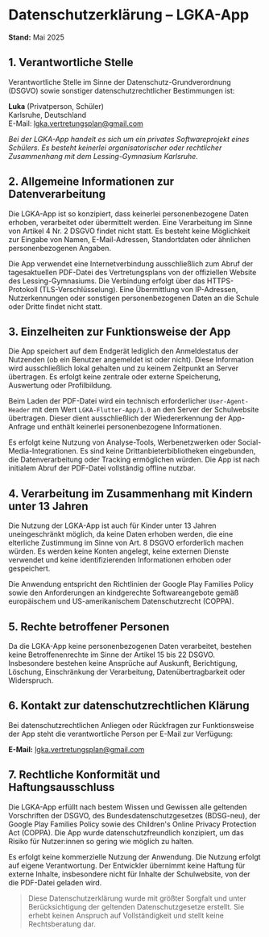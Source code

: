 # Datenschutzerklärung – LGKA-App

**Stand:** Mai 2025

## 1. Verantwortliche Stelle

Verantwortliche Stelle im Sinne der Datenschutz-Grundverordnung (DSGVO) sowie sonstiger datenschutzrechtlicher Bestimmungen ist:

**Luka** (Privatperson, Schüler)  
Karlsruhe, Deutschland  
E-Mail: [lgka.vertretungsplan@gmail.com](mailto:lgka.vertretungsplan@gmail.com)

*Bei der LGKA-App handelt es sich um ein privates Softwareprojekt eines Schülers. Es besteht keinerlei organisatorischer oder rechtlicher Zusammenhang mit dem Lessing-Gymnasium Karlsruhe.*

## 2. Allgemeine Informationen zur Datenverarbeitung

Die LGKA-App ist so konzipiert, dass keinerlei personenbezogene Daten erhoben, verarbeitet oder übermittelt werden. Eine Verarbeitung im Sinne von Artikel 4 Nr. 2 DSGVO findet nicht statt. Es besteht keine Möglichkeit zur Eingabe von Namen, E-Mail-Adressen, Standortdaten oder ähnlichen personenbezogenen Angaben.

Die App verwendet eine Internetverbindung ausschließlich zum Abruf der tagesaktuellen PDF-Datei des Vertretungsplans von der offiziellen Website des Lessing-Gymnasiums. Die Verbindung erfolgt über das HTTPS-Protokoll (TLS-Verschlüsselung). Eine Übermittlung von IP-Adressen, Nutzerkennungen oder sonstigen personenbezogenen Daten an die Schule oder Dritte findet nicht statt.

## 3. Einzelheiten zur Funktionsweise der App

Die App speichert auf dem Endgerät lediglich den Anmeldestatus der Nutzenden (ob ein Benutzer angemeldet ist oder nicht). Diese Information wird ausschließlich lokal gehalten und zu keinem Zeitpunkt an Server übertragen. Es erfolgt keine zentrale oder externe Speicherung, Auswertung oder Profilbildung.

Beim Laden der PDF-Datei wird ein technisch erforderlicher `User-Agent-Header` mit dem Wert `LGKA-Flutter-App/1.0` an den Server der Schulwebsite übertragen. Dieser dient ausschließlich der Wiedererkennung der App-Anfrage und enthält keinerlei personenbezogene Informationen.

Es erfolgt keine Nutzung von Analyse-Tools, Werbenetzwerken oder Social-Media-Integrationen. Es sind keine Drittanbieterbibliotheken eingebunden, die Datenverarbeitung oder Tracking ermöglichen würden. Die App ist nach initialem Abruf der PDF-Datei vollständig offline nutzbar.

## 4. Verarbeitung im Zusammenhang mit Kindern unter 13 Jahren

Die Nutzung der LGKA-App ist auch für Kinder unter 13 Jahren uneingeschränkt möglich, da keine Daten erhoben werden, die eine elterliche Zustimmung im Sinne von Art. 8 DSGVO erforderlich machen würden. Es werden keine Konten angelegt, keine externen Dienste verwendet und keine identifizierenden Informationen erhoben oder gespeichert.

Die Anwendung entspricht den Richtlinien der Google Play Families Policy sowie den Anforderungen an kindgerechte Softwareangebote gemäß europäischem und US-amerikanischem Datenschutzrecht (COPPA).

## 5. Rechte betroffener Personen

Da die LGKA-App keine personenbezogenen Daten verarbeitet, bestehen keine Betroffenenrechte im Sinne der Artikel 15 bis 22 DSGVO. Insbesondere bestehen keine Ansprüche auf Auskunft, Berichtigung, Löschung, Einschränkung der Verarbeitung, Datenübertragbarkeit oder Widerspruch.

## 6. Kontakt zur datenschutzrechtlichen Klärung

Bei datenschutzrechtlichen Anliegen oder Rückfragen zur Funktionsweise der App steht die verantwortliche Person per E-Mail zur Verfügung:

**E-Mail:** [lgka.vertretungsplan@gmail.com](mailto:lgka.vertretungsplan@gmail.com)

## 7. Rechtliche Konformität und Haftungsausschluss

Die LGKA-App erfüllt nach bestem Wissen und Gewissen alle geltenden Vorschriften der DSGVO, des Bundesdatenschutzgesetzes (BDSG-neu), der Google Play Families Policy sowie des Children's Online Privacy Protection Act (COPPA). Die App wurde datenschutzfreundlich konzipiert, um das Risiko für Nutzer:innen so gering wie möglich zu halten.

Es erfolgt keine kommerzielle Nutzung der Anwendung. Die Nutzung erfolgt auf eigene Verantwortung. Der Entwickler übernimmt keine Haftung für externe Inhalte, insbesondere nicht für Inhalte der Schulwebsite, von der die PDF-Datei geladen wird.

> Diese Datenschutzerklärung wurde mit größter Sorgfalt und unter Berücksichtigung der geltenden Datenschutzgesetze erstellt. Sie erhebt keinen Anspruch auf Vollständigkeit und stellt keine Rechtsberatung dar. 